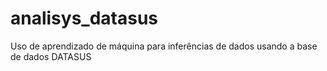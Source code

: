 # analisys_datasus
Uso de aprendizado de máquina para inferências de dados usando a base de dados DATASUS
